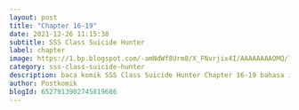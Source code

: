 ```yaml
---
layout: post 
title: "Chapter 16-19"
date: 2021-12-26 11:15:38
subtitle: SSS Class Suicide Hunter
label: chapter
image: https://1.bp.blogspot.com/-amNdWf8Urm8/X_FNvrjix4I/AAAAAAAAOMQ/ls64vTSKN8MPn2-64lbIpzY2SmueVl54gCLcBGAsYHQ/s72-c/sss-class-suicide-hunter-861634-Hnzys1Nu.jpg
category: sss-class-suicide-hunter
description: baca komik SSS Class Suicide Hunter Chapter 16-19 bahasa indonesia 
author: Postkomik
blogId: 6527913902745819686
---
```

